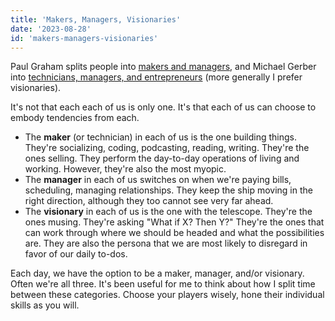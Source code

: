 ```yaml
---
title: 'Makers, Managers, Visionaries'
date: '2023-08-28'
id: 'makers-managers-visionaries'
---
```

Paul Graham splits people into [makers and managers](http://www.paulgraham.com/makersschedule.html), and Michael Gerber into [technicians, managers, and entrepreneurs](https://www.amazon.com/Myth-Revisited-Small-Businesses-About/dp/0887307280) (more generally I prefer visionaries).

It's not that each each of us is only one. It's that each of us can choose to embody tendencies from each.

- The **maker** (or technician) in each of us is the one building things. They're socializing, coding, podcasting, reading, writing. They're the ones selling. They perform the day-to-day operations of living and working. However, they're also the most myopic.
- The **manager** in each of us switches on when we're paying bills, scheduling, managing relationships. They keep the ship moving in the right direction, although they too cannot see very far ahead.
- The **visionary** in each of us is the one with the telescope. They're the ones musing. They're asking "What if X? Then Y?" They're the ones that can work through where we should be headed and what the possibilities are. They are also the persona that we are most likely to disregard in favor of our daily to-dos.

Each day, we have the option to be a maker, manager, and/or visionary. Often we're all three.
It's been useful for me to think about how I split time between these categories.
Choose your players wisely, hone their individual skills as you will.
